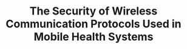 ---
title: "The Security of Wireless Communication Protocols Used in Mobile Health Systems"
authors: "Losiouk, E."
venue: "In: Greco, M.S., Cassioli, D., Ullo, S.L., Lyons, M.J. (eds) Women in Telecommunications. Women in Engineering and Science. Springer, Cham"
type: "book"
year: 2023
doi: "https://doi.org/10.1007/978-3-031-21975-7_15"
--- 
